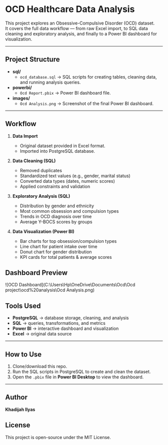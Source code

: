 # OCD Healthcare Data Analysis

This project explores an Obsessive-Compulsive Disorder (OCD) dataset.  
It covers the full data workflow — from raw Excel import, to SQL data cleaning and exploratory analysis, and finally to a Power BI dashboard for visualization.  

---

##  Project Structure
- **sql/**
  - `ocd_database.sql` → SQL scripts for creating tables, cleaning data, and running analysis queries.  
- **powerbi/**
  - `Ocd Report.pbix` → Power BI dashboard file.  
- **images/**
  - `Ocd Analysis.png` → Screenshot of the final Power BI dashboard.  

---

##  Workflow
1. **Data Import**  
   - Original dataset provided in Excel format.  
   - Imported into PostgreSQL database.  

2. **Data Cleaning (SQL)**  
   - Removed duplicates  
   - Standardized text values (e.g., gender, marital status)  
   - Converted data types (dates, numeric scores)  
   - Applied constraints and validation  

3. **Exploratory Analysis (SQL)**  
   - Distribution by gender and ethnicity  
   - Most common obsession and compulsion types  
   - Trends in OCD diagnosis over time  
   - Average Y-BOCS scores by groups  

4. **Data Visualization (Power BI)**  
   - Bar charts for top obsession/compulsion types  
   - Line chart for patient intake over time  
   - Donut chart for gender distribution  
   - KPI cards for total patients & average scores  



##  Dashboard Preview
![OCD Dashboard](C:\Users\Hp\OneDrive\Documents\Ocd\Ocd project\ocd%20analysis\Ocd Analysis.png)


##  Tools Used
- **PostgreSQL** → database storage, cleaning, and analysis  
- **SQL** → queries, transformations, and metrics  
- **Power BI** → interactive dashboard and visualization  
- **Excel** → original data source  

---

## How to Use
1. Clone/download this repo.  
2. Run the SQL scripts in PostgreSQL to create and clean the dataset.  
3. Open the `.pbix` file in **Power BI Desktop** to view the dashboard.  

---

##  Author
 **Khadijah Ilyas**    


##  License
This project is open-source under the MIT License.
